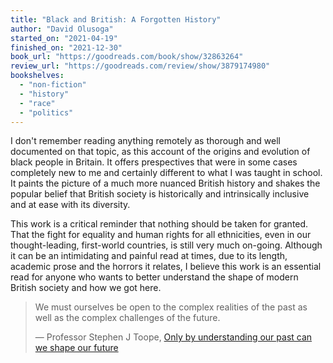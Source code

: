 ```yaml
---
title: "Black and British: A Forgotten History"
author: "David Olusoga"
started_on: "2021-04-19"
finished_on: "2021-12-30"
book_url: "https://goodreads.com/book/show/32863264"
review_url: "https://goodreads.com/review/show/3879174980"
bookshelves:
  - "non-fiction"
  - "history"
  - "race"
  - "politics"
---
```


I don't remember reading anything remotely as thorough and well documented on that topic, as this
account of the origins and evolution of black people in Britain. It offers prespectives that were in
some cases completely new to me and certainly different to what I was taught in school. It paints
the picture of a much more nuanced British history and shakes the popular belief that British
society is historically and intrinsically inclusive and at ease with its diversity.

This work is a critical reminder that nothing should be taken for granted. That the fight for
equality and human rights for all ethnicities, even in our thought-leading, first-world countries,
is still very much on-going. Although it can be an intimidating and painful read at times, due to
its length, academic prose and the horrors it relates, I believe this work is an essential read for
anyone who wants to better understand the shape of modern British society and how we got here.

> We must ourselves be open to the complex realities of the past as well as the complex challenges
> of the future.
>
> — Professor Stephen J Toope, [Only by understanding our past can we shape our
> future](https://magazine.alumni.cam.ac.uk/brainwaves87)
